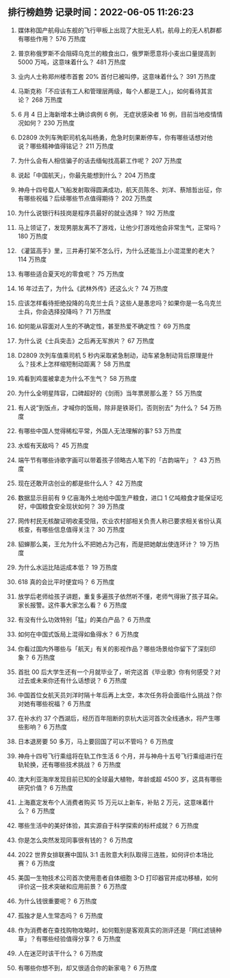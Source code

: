 
## 排行榜趋势 记录时间：2022-06-05 11:26:23
  
  1. 媒体称国产航母山东舰的飞行甲板上出现了大批无人机，航母上的无人机群都有哪些作用？ 576 万热度
    
  2. 普京称俄罗斯不会阻碍乌克兰的粮食出口，俄罗斯愿意将小麦出口量提高到 5000 万吨，这意味着什么？ 481 万热度
    
  3. 业内人士称郑州楼市首套  20% 首付已被叫停，这意味着什么？ 391 万热度
    
  4. 马斯克称「不应该有工人和管理层两级，每个人都是工人」，如何看待其言论？ 268 万热度
    
  5. 6 月 4 日上海新增本土确诊病例 6 例， 无症状感染者 16 例，目前当地疫情情况如何？ 230 万热度
    
  6. D2809 次列车殉职司机名叫杨勇，危急时刻果断停车，你有哪些话想对他说？哪些精神值得铭记？ 211 万热度
    
  7. 为什么会有人相信骗子的话去缅甸找高薪工作呢？ 207 万热度
    
  8. 说起「中国航天」，你最先能想到什么？ 204 万热度
    
  9. 神舟十四号载人飞船发射取得圆满成功，航天员陈冬、刘洋、蔡旭哲出征，你有哪些祝福？后续哪些节点值得期待？ 202 万热度
    
  10. 为什么说银行科技岗是程序员最好的就业选择？ 192 万热度
    
  11. 马上领证了，发现男朋友离不了游戏，让他少打游戏他会非常生气，正常吗？ 180 万热度
    
  12. 《灌篮高手》里，三井寿打架不怎么行，为什么还能当上小混混里的老大？ 114 万热度
    
  13. 有哪些适合夏天吃的零食呢？ 75 万热度
    
  14. 16 年过去了，为什么《武林外传》还这么火？ 74 万热度
    
  15. 应该怎样看待拒绝投降的乌克兰士兵？这些人是愚忠吗？如果你是一名乌克兰士兵，你会选择投降吗？ 71 万热度
    
  16. 如何能从容面对人生的不确定性，甚至热爱不确定性？ 69 万热度
    
  17. 为什么说《士兵突击》之后再无军旅片？ 67 万热度
    
  18. D2809 次列车值乘司机 5 秒内采取紧急制动，动车紧急制动背后原理是什么？技术上怎样缩短制动距离？ 58 万热度
    
  19. 鸡看到鸡蛋被拿走为什么不生气？ 58 万热度
    
  20. 为什么全明星阵容，口碑超好的《剑雨》当年票房那么差？ 55 万热度
    
  21. 有人说“到饭点，才喊你的饭局，除非是铁哥们，否则别去” 为什么？ 54 万热度
    
  22. 有哪些中国人觉得稀松平常，外国人无法理解的事? 53 万热度
    
  23. 水蛭有天敌吗？ 45 万热度
    
  24. 端午节有哪些诗歌字画可以带着孩子领略古人笔下的「古韵端午」？ 43 万热度
    
  25. 现在还敢开店创业的都是些什么人？ 42 万热度
    
  26. 数据显示目前有 9 亿亩海外土地给中国生产粮食，进口 1 亿吨粮食才能保证吃好，中国粮食安全现状如何？ 39 万热度
    
  27. 网传村民无核酸证明收麦受阻，农业农村部相关负责人称已要求相关省份认真核查，有哪些信息值得关注？ 30 万热度
    
  28. 貂蝉那么美，王允为什么不把她占为己有，而是把她献出使连环计？ 19 万热度
    
  29. 为什么水运比陆运成本低？ 19 万热度
    
  30. 618 真的会比平时便宜吗？ 6 万热度
    
  31. 放学后老师给孩子讲题，重复多遍孩子依然听不懂，老师气得揪了孩子耳朵。家长报警。这件事大家怎么看？ 6 万热度
    
  32. 有没有什么功效特别「猛」的美白产品？ 6 万热度
    
  33. 如何在中国式饭局上混得如鱼得水？ 6 万热度
    
  34. 你看过国内外哪些与「航天」有关的影视作品？哪些场景给你留下了深刻印象？ 6 万热度
    
  35. 首批 00 后大学生还有一个月就毕业了，听完这首《毕业歌》你有何感受？对过去或未来你还有什么话想说？ 6 万热度
    
  36. 中国首位女航天员刘洋时隔十年后再上太空，本次任务将会面临什么挑战？你对她有哪些祝福？ 6 万热度
    
  37. 在补水约 37 个西湖后，经历百年阻断的京杭大运河首次全线通水，将产生哪些影响？ 6 万热度
    
  38. 日本退房要 50 多万，马上要回国了可以不管吗？ 6 万热度
    
  39. 神舟十四号飞行乘组将在轨工作生活 6 个月，并与神舟十五号飞行乘组进行在轨轮换，还有哪些技术挑战？ 6 万热度
    
  40. 澳大利亚海岸发现目前已知的全球最大植物，年龄或超 4500 岁，这具有哪些研究价值？ 6 万热度
    
  41. 上海嘉定发布个人消费者购买 15 万元以上新车，补贴 2 万元，这意味着什么？ 6 万热度
    
  42. 哪些生活中的美好体验，其实源自于科学探索的标杆成就？ 6 万热度
    
  43. 你是怎么突然发现同事很有钱的？ 6 万热度
    
  44. 2022 世界女排联赛中国队 3:1 击败意大利队取得三连胜，如何评价本场比赛？ 6 万热度
    
  45. 美国一生物技术公司首次使用患者自体细胞 3-D 打印器官并成功移植，如何评价这一技术突破和应用前景？ 6 万热度
    
  46. 为什么钱很重要呢？ 6 万热度
    
  47. 孤独才是人生常态吗？ 6 万热度
    
  48. 作为消费者在查找购物攻略时，如何甄别是客观真实的测评还是「网红滤镜种草」？有哪些经验值得分享？ 6 万热度
    
  49. 人在迷茫时该干什么？ 6 万热度
    
  50. 有哪些你想不到，却又很适合你的新家电？ 6 万热度
    